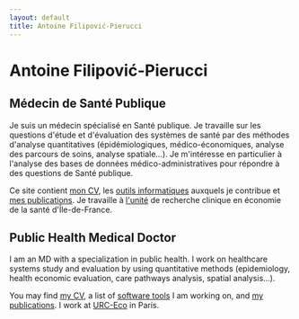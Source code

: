 ```yaml
---
layout: default
title: Antoine Filipović-Pierucci
---
```


# Antoine Filipović-Pierucci

## Médecin de Santé Publique

Je suis un médecin spécialisé en Santé publique. Je travaille sur les questions d'étude et d'évaluation des systèmes de santé par des méthodes d'analyse quantitatives (épidémiologiques, médico-économiques, analyse des parcours de soins, analyse spatiale...).
Je m'intéresse en particulier à l'analyse des bases de données médico-administratives pour répondre à des questions de Santé publique.

Ce site contient [mon CV](/fr/cv), les [outils informatiques](/fr/tools) auxquels je contribue et [mes publications](/fr/papers). Je travaille à [l'unité](http://www.urc-eco.fr) de recherche clinique en économie de la santé d'Île-de-France.

## Public Health Medical Doctor

I am an MD with a specialization in public health. I work on healthcare systems study and evaluation by using quantitative methods (epidemiology, health economic evaluation, care pathways analysis, spatial analysis...).

You may find [my CV](/en/cv), a list of [software tools](/en/tools) I am working on, and [my publications](/en/papers). I work at [URC-Eco](http://www.urc-eco.fr) in Paris.
